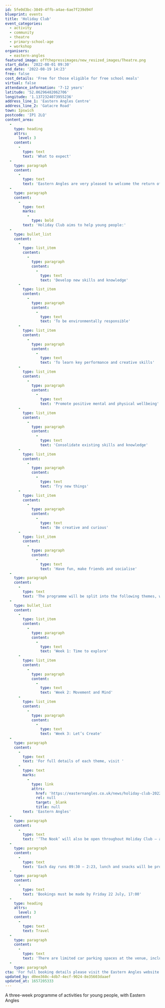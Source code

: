 ```yaml
---
id: 5fe0d3bc-3049-4ffb-a4ae-6ae7f239d94f
blueprint: events
title: 'Holiday Club'
event_categories:
  - activity
  - community
  - theatre
  - primary-school-age
  - workshop
organisers:
  - eastern-angles
featured_image: offthepressimages/new_resized_images/Theatre.png
start_date: '2022-08-01 09:30'
end_date: '2022-08-19 14:23'
free: false
cost_details: 'Free for those eligible for free school meals'
virtual: false
attendance_information: '7-12 years'
latitude: '52.06296482062706'
longitude: '1.1372324073955236'
address_line_1: 'Eastern Angles Centre'
address_line_2: 'Gatacre Road'
town: Ipswich
postcode: 'IP1 2LQ'
content_area:
  -
    type: heading
    attrs:
      level: 3
    content:
      -
        type: text
        text: 'What to expect'
  -
    type: paragraph
    content:
      -
        type: text
        text: 'Eastern Angles are very pleased to welcome the return of Holiday Club, a three-week activity programme running from Monday 1 August to Friday 19 August, 2022. It is a free opportunity for young people aged 7-12 years old who are eligible for free school meals.'
  -
    type: paragraph
    content:
      -
        type: text
        marks:
          -
            type: bold
        text: 'Holiday Club aims to help young people:'
  -
    type: bullet_list
    content:
      -
        type: list_item
        content:
          -
            type: paragraph
            content:
              -
                type: text
                text: 'Develop new skills and knowledge'
      -
        type: list_item
        content:
          -
            type: paragraph
            content:
              -
                type: text
                text: 'To be environmentally responsible'
      -
        type: list_item
        content:
          -
            type: paragraph
            content:
              -
                type: text
                text: 'To learn key performance and creative skills'
      -
        type: list_item
        content:
          -
            type: paragraph
            content:
              -
                type: text
                text: 'Promote positive mental and physical wellbeing'
      -
        type: list_item
        content:
          -
            type: paragraph
            content:
              -
                type: text
                text: 'Consolidate existing skills and knowledge'
      -
        type: list_item
        content:
          -
            type: paragraph
            content:
              -
                type: text
                text: 'Try new things'
      -
        type: list_item
        content:
          -
            type: paragraph
            content:
              -
                type: text
                text: 'Be creative and curious'
      -
        type: list_item
        content:
          -
            type: paragraph
            content:
              -
                type: text
                text: 'Have fun, make friends and socialise'
  -
    type: paragraph
    content:
      -
        type: text
        text: 'The programme will be split into the following themes, where the young person works with new and exciting artists each week.'
  -
    type: bullet_list
    content:
      -
        type: list_item
        content:
          -
            type: paragraph
            content:
              -
                type: text
                text: 'Week 1: Time to explore'
      -
        type: list_item
        content:
          -
            type: paragraph
            content:
              -
                type: text
                text: 'Week 2: Movement and Mind'
      -
        type: list_item
        content:
          -
            type: paragraph
            content:
              -
                type: text
                text: 'Week 3: Let’s Create'
  -
    type: paragraph
    content:
      -
        type: text
        text: 'For full details of each theme, visit '
      -
        type: text
        marks:
          -
            type: link
            attrs:
              href: 'https://easternangles.co.uk/news/holiday-club-2022'
              rel: null
              target: _blank
              title: null
        text: 'Eastern Angles'
  -
    type: paragraph
    content:
      -
        type: text
        text: '‘The Nook’ will also be open throughout Holiday Club – a quiet space where anyone can take a break, read and relax.'
  -
    type: paragraph
    content:
      -
        type: text
        text: 'Each day runs 09:30 – 2:23, lunch and snacks will be provided.'
  -
    type: paragraph
    content:
      -
        type: text
        text: 'Bookings must be made by Friday 22 July, 17:00'
  -
    type: heading
    attrs:
      level: 3
    content:
      -
        type: text
        text: Travel
  -
    type: paragraph
    content:
      -
        type: text
        text: 'There are limited car parking spaces at the venue, including one dedicated wheelchair accessible space. Other car parks nearby include South Street Car Park and St Matthews Street Car Park. The nearest bus stop is the Riverside Road Bus Stop.'
  -
    type: paragraph
cta: 'For full booking details please visit the Eastern Angles website [https://easternangles.co.uk/news/holiday-club-2022 ](mailto:https://easternangles.co.uk/news/holiday-club-2022)'
updated_by: d0ee360c-4db7-4ecf-9024-8e35603daaef
updated_at: 1657205333
---
```

A three-week programme of activities for young people, with Eastern Angles